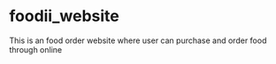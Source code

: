 # foodii_website
This is an food order website where user can purchase and order food through online
